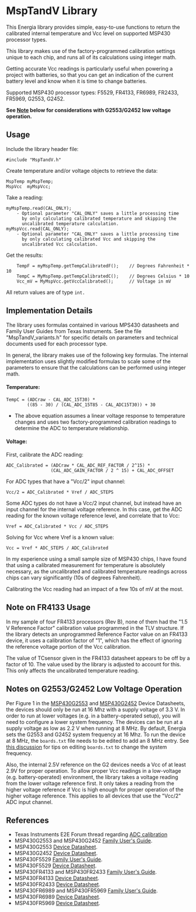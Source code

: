 MspTandV Library
====================

This Energia library provides simple, easy-to-use functions to return the
calibrated internal temperature and Vcc level on supported MSP430 processor types.

This library makes use of the factory-programmed calibration settings unique to
each chip, and runs all of its calculations using integer math.

Getting accurate Vcc readings is particularly useful when powering a project
with batteries, so that you can get an indication of the current battery level
and know when it is time to change batteries.

Supported MSP430 processor types: F5529, FR4133, FR6989, FR2433, FR5969, G2553, G2452.

**See [Note](#note-on-g2553g2452-low-voltage-operation) below for considerations with G2553/G2452 low voltage operation.**

Usage
-----

Include the library header file:

    #include "MspTandV.h"

Create temperature and/or voltage objects to retrieve the data:

    MspTemp myMspTemp;
    MspVcc  myMspVcc;

Take a reading:

    myMspTemp.read(CAL_ONLY);
        - Optional parameter "CAL_ONLY" saves a little processing time
          by only calculating calibrated temperature and skipping the
          uncalibrated temperature calculation.
    myMspVcc.read(CAL_ONLY);
        - Optional parameter "CAL_ONLY" saves a little processing time
          by only calculating calibrated Vcc and skipping the
          uncalibrated Vcc calculation.

Get the results:

        TempF = myMspTemp.getTempCalibratedF();    // Degrees Fahrenheit * 10
        TempC = MyMspTemp.getTempCalibratedC();    // Degrees Celsius * 10
        Vcc_mV = MyMspVcc.getVccCalibrated();      // Voltage in mV

All return values are of type `int.`

Implementation Details
----------------------

The library uses formulas contained in various MPS430 datasheets and Family
User Guides from Texas Instruments. See the file "MspTandV_variants.h" for
specific details on parameters and technical documents used for each
processor type.

In general, the library makes use of the following key formulas. The internal implementation uses slightly modified formulas to scale some of the parameters to ensure that the calculations can be performed using integer math.

#### Temperature: ####

    TempC = (ADCraw - CAL_ADC_15T30) *
            ((85 - 30) / (CAL_ADC_15T85 - CAL_ADC15T30)) + 30

* The above equation assumes a linear voltage response to temperature changes
and uses two factory-programmed calibration readings to determine the ADC to temperature relationship.

#### Voltage: ####

First, calibrate the ADC reading:

    ADC_Calibrated = (ADCraw * CAL_ADC_REF_FACTOR / 2^15) *
                     (CAL_ADC_GAIN_FACTOR / 2 ^ 15) + CAL_ADC_OFFSET

For ADC types that have a "Vcc/2" input channel:

    Vcc/2 = ADC_Calibrated * Vref / ADC_STEPS

Some ADC types do not have a Vcc/2 input channel, but instead have
an input channel for the internal voltage reference. In this case, get
the ADC reading for the known voltage reference level, and correlate
that to Vcc:

    Vref = ADC_Calibrated * Vcc / ADC_STEPS

Solving for Vcc where Vref is a known value:

    Vcc = Vref * ADC_STEPS / ADC_Calibrated

In my experience using a small sample size of MSP430 chips, I have found
that using a calibrated measurement for temperature is
absolutely necessary, as the uncalibrated and calibrated temperature readings
across chips can vary significantly (10s of degrees Fahrenheit).

Calibrating the Vcc reading had an impact of a few 10s of mV at the most.

Note on FR4133 Usage
--------------------

In my sample of four FR4133 processors (Rev B), none of them had the "1.5 V
Reference Factor" calibration value programmed in the TLV structure. If the
library detects an unprogrammed Reference Factor value on an FR4133 device, it uses a calibration factor of "1", which has the effect of ignoring the reference voltage portion of the Vcc calibration.

The value of TCsensor given in the FR4133 datasheet appears to be off
by a factor of 10. The value used by the library is adjusted to account
for this. This only affects the uncalibrated temperature reading.

Notes on G2553/G2452 Low Voltage Operation
-----------------------------------------

Per Figure 1 in the [MSP430G2553][1] and [MSP430G2452][2] Device Datasheets, the devices should only be run at 16 Mhz with a supply voltage of 3.3 V. In order to run at lower voltages (e.g. in a battery-operated setup), you will need to configure a lower system frequency. The devices can be run at a supply voltage as low as 2.2 V when running at 8 MHz. By default, Energia sets the G2553 and G2452 system frequency at 16 Mhz. To run the device at 8 MHz, the `boards.txt` file needs to be edited to add an 8 MHz entry. See [this discussion](https://forum.43oh.com/topic/4094-msp430g2553-1mhz-or-16mhz-how-to-set-it/)
for tips on editing `boards.txt` to change the system frequency.

Also, the internal 2.5V reference on the G2 devices needs a Vcc of at least 2.9V for proper operation. To allow proper Vcc readings in a low-voltage (e.g. battery-operated) environment, the library takes a voltage reading from the lower voltage reference first. It only takes a reading from the higher voltage reference if Vcc is high enough for proper operation of the higher voltage reference. This applies to all devices that use the "Vcc/2" ADC input  channel.

References
----------

+ Texas Instruments E2E Forum thread regarding [ADC calibration](https://e2e.ti.com/support/microcontrollers/msp430/f/166/t/204428)
+ MSP430G2553 and MSP430G2452 [Family User's Guide](http://www.ti.com/lit/ug/slau144j/slau144j.pdf).
+ MSP430G2553 [Device Datasheet][1].
+ MSP430G2452 [Device Datasheet][2].
+ MSP430F5529 [Family User's Guide](http://www.ti.com/lit/pdf/slau208).
+ MSP430F5529 [Device Datasheet](http://www.ti.com/lit/ds/symlink/msp430f5529.pdf).
+ MSP430FR4133 and MSP430FR2433 [Family User's Guide](http://www.ti.com/lit/ug/slau445h/slau445h.pdf).
+ MSP430FR4133 [Device Datasheet](http://www.ti.com/lit/ds/symlink/msp430fr4133.pdf).
+ MSP430FR2433 [Device Datasheet](http://www.ti.com/lit/ds/symlink/msp430fr2433.pdf).
+ MSP430FR6989 and MSP430FR5969 [Family User's Guide](http://www.ti.com/lit/ug/slau367o/slau367o.pdf).
+ MSP430FR6989 [Device Datasheet](http://www.ti.com/lit/ds/symlink/msp430fr6989.pdf).
+ MSP430FR5969 [Device Datasheet](http://www.ti.com/lit/ds/symlink/msp430fr5969.pdf).

[1]: http://www.ti.com/lit/ds/symlink/msp430g2553.pdf
[2]: http://www.ti.com/lit/ds/symlink/msp430g2112.pdf
